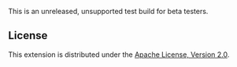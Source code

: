 This is an unreleased, unsupported test build for beta testers.

## License

This extension is distributed under the [Apache License, Version 2.0](https://www.apache.org/licenses/LICENSE-2.0).
